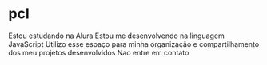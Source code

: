 # pcl
Estou estudando na Alura
Estou me desenvolvendo na linguagem JavaScript
Utilizo esse espaço para minha organização e compartilhamento dos meu projetos desenvolvidos
Nao entre em contato
